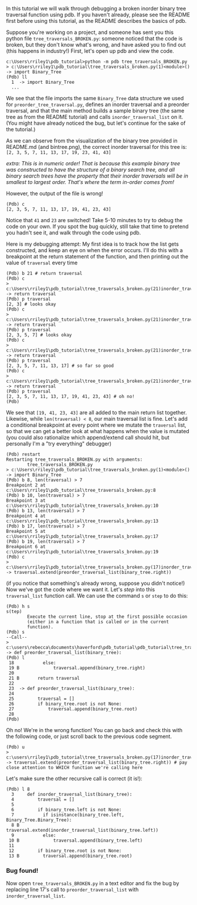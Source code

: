 In this tutorial we will walk through debugging a broken inorder binary tree traversal function using pdb. If you haven't already, please see the README first before using this tutorial, as the README describes the basics of pdb.

Suppose you're working on a project, and someone has sent you this python file `tree_traversals_BROKEN.py`: someone noticed that the code is broken, but they don't know what's wrong, and have asked you to find out (this happens in industry!) First, let's open up pdb and view the code.

~~~
c:\Users\rriley1\pdb_tutorial>python -m pdb tree_traversals_BROKEN.py
> c:\Users\rriley1\pdb_tutorial\tree_traversals_broken.py(1)<module>()
-> import Binary_Tree
(Pdb) ll
  1  -> import Binary_Tree
  ...
~~~

We see that the file imports the same `Binary_Tree` data structure we used for `preorder_tree_traversal.py`, defines an inorder traversal and a preorder traversal, and that the main method builds a sample binary tree (the same tree as from the README tutorial) and calls `inorder_traversal_list` on it. (You might have already noticed the bug, but let's continue for the sake of the tutorial.)

As we can observe from the visualization of the binary tree provided in README.md (and bintree.png), the correct inorder traversal for this tree is:
`[2, 3, 5, 7, 11, 13, 17, 19, 23, 41, 43]`

*extra: This is in numeric order! That is because this example binary tree was constructed to have the structure of a binary search tree, and all binary search trees have the property that their inorder traversals will be in smallest to largest order. That's where the term in-order comes from!*

However, the output of the file is wrong!
~~~
(Pdb) c
[2, 3, 5, 7, 11, 13, 17, 19, 41, 23, 43]
~~~

Notice that `41` and `23` are switched! Take 5-10 minutes to try to debug the code on your own. If you spot the bug quickly, still take that time to pretend you hadn't see it, and walk through the code using pdb.

Here is my debugging attempt:
My first idea is to track how the list gets constructed, and keep an eye on when the error occurs. I'll do this with a breakpoint at the return statement of the function, and then printing out the value of `traversal` every time
~~~
(Pdb) b 21 # return traversal
(Pdb) c
> c:\Users\rriley1\pdb_tutorial\tree_traversals_broken.py(21)inorder_traversal_list()
-> return traversal
(Pdb) p traversal
[2, 3] # looks okay
(Pdb) c
> c:\Users\rriley1\pdb_tutorial\tree_traversals_broken.py(21)inorder_traversal_list()
-> return traversal
(Pdb) p traversal
[2, 3, 5, 7] # looks okay
(Pdb) c
> c:\Users\rriley1\pdb_tutorial\tree_traversals_broken.py(21)inorder_traversal_list()
-> return traversal
(Pdb) p traversal
[2, 3, 5, 7, 11, 13, 17] # so far so good
(Pdb) c
> c:\Users\rriley1\pdb_tutorial\tree_traversals_broken.py(21)inorder_traversal_list()
-> return traversal
(Pdb) p traversal
[2, 3, 5, 7, 11, 13, 17, 19, 41, 23, 43] # oh no!
(Pdb)
~~~

We see that `[19, 41, 23, 43]` are all added to the main return list together. Likewise, while `len(traversal) < 8`, our main traversal list is fine. Let's add a conditional breakpoint at every point where we mutate the `traversal` list, so that we can get a better look at what happens when the value is mutated (you could also rationalize which append/extend call should hit, but personally I'm a "try everything" debugger)
~~~
(Pdb) restart
Restarting tree_traversals_BROKEN.py with arguments:
        tree_traversals_BROKEN.py
> c:\Users\rriley1\pdb_tutorial\tree_traversals_broken.py(1)<module>()
-> import Binary_Tree
(Pdb) b 8, len(traversal) > 7
Breakpoint 2 at c:\Users\rriley1\pdb_tutorial\tree_traversals_broken.py:8
(Pdb) b 10, len(traversal) > 7
Breakpoint 3 at c:\Users\rriley1\pdb_tutorial\tree_traversals_broken.py:10
(Pdb) b 13, len(traversal) > 7
Breakpoint 4 at c:\Users\rriley1\pdb_tutorial\tree_traversals_broken.py:13
(Pdb) b 17, len(traversal) > 7
Breakpoint 5 at c:\Users\rriley1\pdb_tutorial\tree_traversals_broken.py:17
(Pdb) b 19, len(traversal) > 7
Breakpoint 6 at c:\Users\rriley1\pdb_tutorial\tree_traversals_broken.py:19
(Pdb) c
> c:\Users\rriley1\pdb_tutorial\tree_traversals_broken.py(17)inorder_traversal_list()
-> traversal.extend(preorder_traversal_list(binary_tree.right))
~~~

(if you notice that something's already wrong, suppose you didn't notice!) Now we've got the code where we want it. Let's *step* into this `traversal_list` function call. We can use the command `s` or `step` to do this:
~~~
(Pdb) h s
s(tep)
        Execute the current line, stop at the first possible occasion
        (either in a function that is called or in the current
        function).
(Pdb) s
--Call--
> c:\users\rebecca\documents\haverford\pdb_tutorial\pdb_tutorial\tree_traversals_broken.py(23)preorder_traversal_list()
-> def preorder_traversal_list(binary_tree):
(Pdb) l
 18           else:
 19 B             traversal.append(binary_tree.right)
 20
 21 B       return traversal
 22
 23  -> def preorder_traversal_list(binary_tree):
 24
 25         traversal = []
 26         if binary_tree.root is not None:
 27             traversal.append(binary_tree.root)
 28
(Pdb)
~~~

Oh no! We're in the wrong function! You can go back and check this with the following code, or just scroll back to the previous code segment.
~~~
(Pdb) u
> c:\users\rriley1\pdb_tutorial\tree_traversals_broken.py(17)inorder_traversal_list()
-> traversal.extend(preorder_traversal_list(binary_tree.right)) # pay close attention to WHICH function we're calling here
~~~

Let's make sure the other recursive call is correct (it is!):
~~~
(Pdb) l 8
  3     def inorder_traversal_list(binary_tree):
  4         traversal = []
  5
  6         if binary_tree.left is not None:
  7           if isinstance(binary_tree.left, Binary_Tree.Binary_Tree):
  8 B             traversal.extend(inorder_traversal_list(binary_tree.left))
  9           else:
 10 B             traversal.append(binary_tree.left)
 11
 12         if binary_tree.root is not None:
 13 B         traversal.append(binary_tree.root)
~~~

### Bug found!

Now open `tree_traversals_BROKEN.py` in a text editor and fix the bug by replacing line 17's call to `preorder_traversal_list` with `inorder_traversal_list`.
